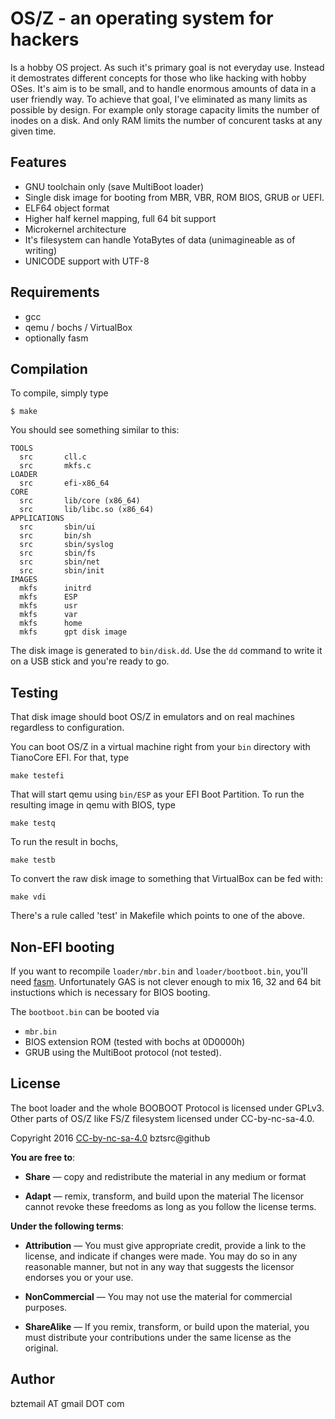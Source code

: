 OS/Z - an operating system for hackers
======================================

Is a hobby OS project. As such it's primary goal is not
everyday use. Instead it demostrates different concepts
for those who like hacking with hobby OSes. It's aim is
to be small, and to handle enormous amounts of data in
a user friendly way. To achieve that goal, I've eliminated
as many limits as possible by design.
For example only storage capacity limits the number of inodes
on a disk. And only RAM limits the number of concurent tasks
at any given time.

Features
--------

 - GNU toolchain only (save MultiBoot loader)
 - Single disk image for booting from MBR, VBR, ROM BIOS, GRUB or UEFI.
 - ELF64 object format
 - Higher half kernel mapping, full 64 bit support
 - Microkernel architecture
 - It's filesystem can handle YotaBytes of data (unimagineable as of writing)
 - UNICODE support with UTF-8

Requirements
------------

- gcc
- qemu / bochs / VirtualBox
- optionally fasm

Compilation
-----------

To compile, simply type

```shell
$ make
```

You should see something similar to this:

```
TOOLS
  src		cll.c
  src		mkfs.c
LOADER
  src		efi-x86_64
CORE
  src		lib/core (x86_64)
  src		lib/libc.so (x86_64)
APPLICATIONS
  src		sbin/ui
  src		bin/sh
  src		sbin/syslog
  src		sbin/fs
  src		sbin/net
  src		sbin/init
IMAGES
  mkfs		initrd
  mkfs		ESP
  mkfs		usr
  mkfs		var
  mkfs		home
  mkfs		gpt disk image
```

The disk image is generated to `bin/disk.dd`. Use the `dd`
command to write it on a USB stick and you're ready to go.

Testing
-------

That disk image should boot OS/Z in emulators and on real machines
regardless to configuration.

You can boot OS/Z in a virtual machine right from your `bin` directory
with TianoCore EFI. For that, type

```shell
make testefi
```

That will start qemu using `bin/ESP` as your EFI Boot Partition. To run
the resulting image in qemu with BIOS, type

```shell
make testq
```

To run the result in bochs,

```shell
make testb
```

To convert the raw disk image to something that VirtualBox can be fed with:

```shell
make vdi
```

There's a rule called 'test' in Makefile which points to one of the above.

Non-EFI booting
---------------

If you want to recompile `loader/mbr.bin` and `loader/bootboot.bin`, you'll need [fasm](http://flatassembler.net).
Unfortunately GAS is not clever enough to mix 16, 32 and 64 bit instuctions which is necessary for BIOS booting.

The `bootboot.bin` can be booted via 
 - `mbr.bin`
 - BIOS extension ROM (tested with bochs at 0D0000h)
 - GRUB using the MultiBoot protocol (not tested).

License
-------

The boot loader and the whole BOOBOOT Protocol is licensed under GPLv3.
Other parts of OS/Z like FS/Z filesystem licensed under CC-by-nc-sa-4.0.

 Copyright 2016 [CC-by-nc-sa-4.0](https://creativecommons.org/licenses/by-nc-sa/4.0/) bztsrc@github
 
**You are free to**:

 - **Share** — copy and redistribute the material in any medium or format

 - **Adapt** — remix, transform, and build upon the material
     The licensor cannot revoke these freedoms as long as you follow
     the license terms.
 
**Under the following terms**:

 - **Attribution** — You must give appropriate credit, provide a link to
     the license, and indicate if changes were made. You may do so in
     any reasonable manner, but not in any way that suggests the
     licensor endorses you or your use.

 - **NonCommercial** — You may not use the material for commercial purposes.

 - **ShareAlike** — If you remix, transform, or build upon the material,
     you must distribute your contributions under the same license as
     the original.

Author
------

bztemail AT gmail DOT com
